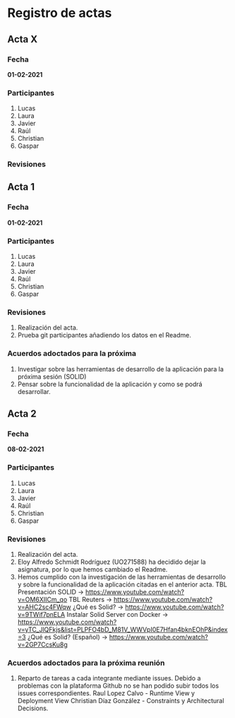 # Registro de actas

## Acta X

### Fecha

**01-02-2021**

### Participantes

1. Lucas
1. Laura
1. Javier
1. Raúl
1. Christian
1. Gaspar

### Revisiones



## Acta 1

### Fecha

**01-02-2021**

### Participantes

1. Lucas
1. Laura
1. Javier
1. Raúl
1. Christian
1. Gaspar

### Revisiones

1. Realización del acta.
2. Prueba git participantes añadiendo los datos en el Readme.

### Acuerdos adoctados para la próxima 
1. Investigar sobre las herramientas de desarrollo de la aplicación para la próxima sesión (SOLID)
2. Pensar sobre la funcionalidad de la aplicación y como se podrá desarrollar.


## Acta 2

### Fecha

**08-02-2021**

### Participantes

1. Lucas
1. Laura
1. Javier
1. Raúl
1. Christian
1. Gaspar

### Revisiones

1. Realización del acta.
2. Eloy Alfredo Schmidt Rodríguez (UO271588) ha decidido dejar la asignatura, por lo que hemos cambiado el Readme.
3. Hemos cumplido con la investigación de las herramientas de desarrollo y sobre la funcionalidad de la aplicación citadas en el anterior acta.
	TBL Presentación SOLID -> https://www.youtube.com/watch?v=OM6XIICm_qo
	TBL Reuters -> https://www.youtube.com/watch?v=AHC2sc4FWqw
	¿Qué es Solid? -> https://www.youtube.com/watch?v=9TWif7pnELA
	Instalar Solid Server con Docker -> https://www.youtube.com/watch?v=yTC_JlQFkjs&list=PLPFO4bD_M81V_WWVpI0E7Hfan4bknEOhP&index=3
	¿Qué es Solid? (Español) -> https://www.youtube.com/watch?v=2GP7CcsKu8g


### Acuerdos adoctados para la próxima reunión


1. Reparto de tareas a cada integrante mediante issues.
   Debido a problemas con la plataforma Github no se han podido subir todos los issues correspondientes.
   Raul Lopez Calvo - Runtime View y Deployment View
   Christian Díaz González - Constraints y Architectural Decisions.


